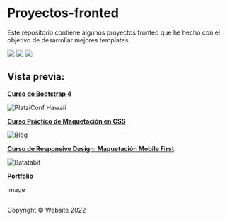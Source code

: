 # Proyectos-fronted
Este repositorio contiene algunos proyectos fronted que he hecho con el objetivo de desarrollar mejores templates

![](https://img.shields.io/github/stars/perezgarridogilb/Proyectos-fronted) ![](https://img.shields.io/github/forks/perezgarridogilb/Proyectos-fronted) ![](https://img.shields.io/github/tag/perezgarridogilb/Proyectos-fronted)

## Vista previa:

**[Curso de Bootstrap 4](https://perezgarridogilb.live/Fronted-projects/Curso%20de%20Bootstrap%204/)**

![PlatziConf Hawaii](https://user-images.githubusercontent.com/56992179/152550243-0f5dd3fa-698f-431c-90a4-64e40a8a13dc.png)

**[Curso Práctico de Maquetación en CSS](https://perezgarridogilb.live/Fronted-projects/Curso%20Pr%C3%A1ctico%20de%20Maquetaci%C3%B3n%20en%20CSS/)**

![Blog](https://user-images.githubusercontent.com/56992179/152549618-ad947f1b-1c0b-40b7-9393-ecf1017e822b.png)

**[Curso de Responsive Design: Maquetación Mobile First](https://perezgarridogilb.live/Fronted-projects/Curso%20de%20Responsive%20Design%20-%20Maquetaci%C3%B3n%20Mobile%20First/)**

![Batatabit](https://user-images.githubusercontent.com/56992179/157381931-679e2138-ebef-4313-bf85-6cfd2d43e162.png)

**[Portfolio](https://perezgarridogilb.github.io/Fronted-projects/Portfolio/)**

image

##

Copyright © Website 2022
